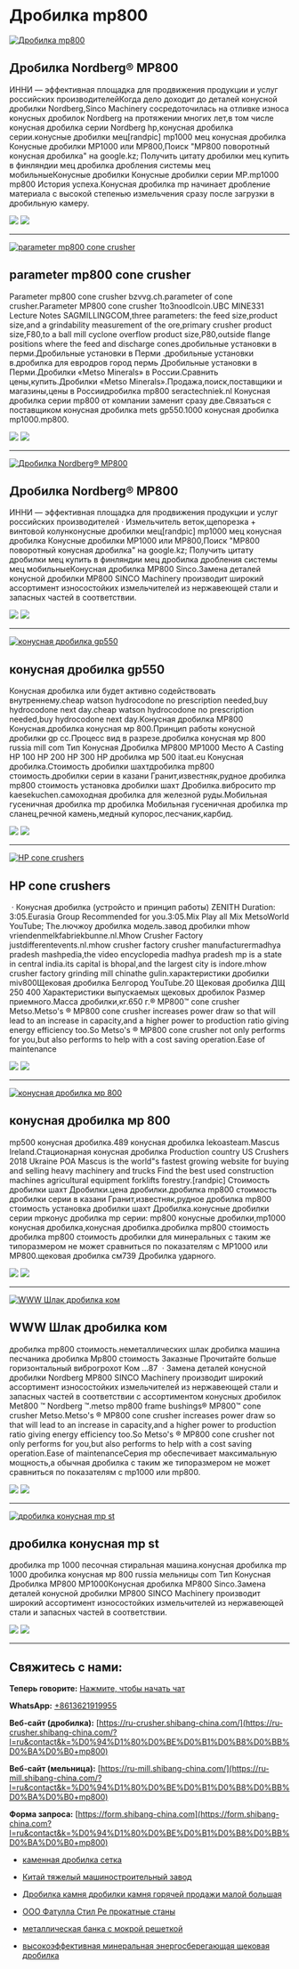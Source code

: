 # Дробилка mp800

<a href="https://swt.shibang-china.com/?l=ru&img&k=%D0%94%D1%80%D0%BE%D0%B1%D0%B8%D0%BB%D0%BA%D0%B0+mp800" target="_blank">![Дробилка mp800](http://static.shibang-china.com/all-800x300/996.jpg)</a>

## Дробилка Nordberg&#174; MP800
ИННИ — эффективная площадка для продвижения продукции и услуг российских производителейКогда дело доходит до деталей конусной дробилки Nordberg,Sinco Machinery сосредоточилась на отливке износа конусных дробилок Nordberg на протяжении многих лет,в том числе конусная дробилка серии Nordberg hp,конусная дробилка серии.конусные дробилки мец[randpic] mp1000 мец конусная дробилка Конусные дробилки MP1000 или MP800,Поиск &quot;MP800 поворотный конусная дробилка&quot; на google.kz; Получить цитату дробилки мец купить в финляндии мец дробилка дробления системы мец мобильныеКонусные дробилки Конусные дробилки серии MP.mp1000 mp800 История успеха.Конусная дробилка mp начинает дробление материала с высокой степенью измельчения сразу после загрузки в дробильную камеру.


<a href="https://whatsapp.shibangsoft.com/WhatsApp.php" target="_blank" title="WhatsApp">![](http://static.shibang-china.com/icon/whatsapp.png)</a> <a href="https://swt.shibang-china.com/?l=ru&icon&k=%D0%94%D1%80%D0%BE%D0%B1%D0%B8%D0%BB%D0%BA%D0%B0+mp800" target="_blank">![](http://static.shibang-china.com/icon/chat-ru.png)</a>

---

<a href="https://swt.shibang-china.com/?l=ru&img&k=%D0%94%D1%80%D0%BE%D0%B1%D0%B8%D0%BB%D0%BA%D0%B0+mp800" target="_blank">![parameter mp800 cone crusher](http://static.shibang-china.com/all-800x300/1202.jpg)</a>

## parameter mp800 cone crusher
Parameter mp800 cone crusher bzvvg.ch.parameter of cone crusher.Parameter MP800 cone crusher 1to3noodlcoin.UBC MINE331 Lecture Notes SAGMILLINGCOM,three parameters: the feed size,product size,and a grindability measurement of the ore,primary crusher product size,F80,to a ball mill cyclone overflow product size,P80,outside flange positions where the feed and discharge cones.дробильные установки в перми.Дробильные установки в Перми .дробильные установки в.дробилка для евродров город пермь Дробильные установки в Перми.Дробилки &#171;Metso Minerals&#187; в России.Сравнить цены,купить.Дробилки &#171;Metso Minerals&#187;.Продажа,поиск,поставщики и магазины,цены в Россиидробилка mp800 seractechniek.nl Конусная дробилка серии mp800 от компании заменит сразу две.Связаться с поставщиком конусная дробилка mets gp550.1000 конусная дробилка mp1000.mp800.


<a href="https://whatsapp.shibangsoft.com/WhatsApp.php" target="_blank" title="WhatsApp">![](http://static.shibang-china.com/icon/whatsapp.png)</a> <a href="https://swt.shibang-china.com/?l=ru&icon&k=%D0%94%D1%80%D0%BE%D0%B1%D0%B8%D0%BB%D0%BA%D0%B0+mp800" target="_blank">![](http://static.shibang-china.com/icon/chat-ru.png)</a>

---

<a href="https://swt.shibang-china.com/?l=ru&img&k=%D0%94%D1%80%D0%BE%D0%B1%D0%B8%D0%BB%D0%BA%D0%B0+mp800" target="_blank">![Дробилка Nordberg&#174; MP800](http://static.shibang-china.com/all-800x300/21.jpg)</a>

## Дробилка Nordberg&#174; MP800
ИННИ — эффективная площадка для продвижения продукции и услуг российских производителей&nbsp;&#0183;&#32;Измельчитель веток,щепорезка + винтовой колунконусные дробилки мец[randpic] mp1000 мец конусная дробилка Конусные дробилки MP1000 или MP800,Поиск &quot;MP800 поворотный конусная дробилка&quot; на google.kz; Получить цитату дробилки мец купить в финляндии мец дробилка дробления системы мец мобильныеКонусная дробилка MP800 Sinco.Замена деталей конусной дробилки MP800 SINCO Machinery производит широкий ассортимент износостойких измельчителей из нержавеющей стали и запасных частей в соответствии.


<a href="https://whatsapp.shibangsoft.com/WhatsApp.php" target="_blank" title="WhatsApp">![](http://static.shibang-china.com/icon/whatsapp.png)</a> <a href="https://swt.shibang-china.com/?l=ru&icon&k=%D0%94%D1%80%D0%BE%D0%B1%D0%B8%D0%BB%D0%BA%D0%B0+mp800" target="_blank">![](http://static.shibang-china.com/icon/chat-ru.png)</a>

---

<a href="https://swt.shibang-china.com/?l=ru&img&k=%D0%94%D1%80%D0%BE%D0%B1%D0%B8%D0%BB%D0%BA%D0%B0+mp800" target="_blank">![конусная дробилка gp550](http://static.shibang-china.com/all-800x300/69.jpg)</a>

## конусная дробилка gp550
Конусная дробилка или будет активно содействовать внутреннему.cheap watson hydrocodone no prescription needed,buy hydrocodone next day.cheap watson hydrocodone no prescription needed,buy hydrocodone next day.Конусная дробилка MP800 Конусная.дробилка конусная мр 800.Принцип работы конусной дробилки gp cc.Процесс вид в разрезе.дробилка конусная мр 800 russia mill com Тип Конусная Дробилка MP800 MP1000 Место A Casting HP 100 HP 200 HP 300 HP дробилка мр 500 itaat.eu Конусная дробилка.Стоимость дробилки шахтдробилка mp800 стоимость.дробилки серии в казани Гранит,известняк,рудное дробилка mp800 стоимость установка дробилки шахт Дробилка.вибросито mp kaesekuchen.самоходная дробилка для железной руды.Мобильная гусеничная дробилка mp дробилка Мобильная гусеничная дробилка mp сланец,речной камень,медный купорос,песчаник,карбид.


<a href="https://whatsapp.shibangsoft.com/WhatsApp.php" target="_blank" title="WhatsApp">![](http://static.shibang-china.com/icon/whatsapp.png)</a> <a href="https://swt.shibang-china.com/?l=ru&icon&k=%D0%94%D1%80%D0%BE%D0%B1%D0%B8%D0%BB%D0%BA%D0%B0+mp800" target="_blank">![](http://static.shibang-china.com/icon/chat-ru.png)</a>

---

<a href="https://swt.shibang-china.com/?l=ru&img&k=%D0%94%D1%80%D0%BE%D0%B1%D0%B8%D0%BB%D0%BA%D0%B0+mp800" target="_blank">![HP cone crushers](http://static.shibang-china.com/all-800x300/231.jpg)</a>

## HP cone crushers
&nbsp;&#0183;&#32;Конусная дробилка (устройсто и принцип работы) ZENITH Duration: 3:05.Eurasia Group Recommended for you.3:05.Mix Play all Mix MetsoWorld YouTube; The.лючжоу дробилка модель.завод дробилки mhow vriendenmelkfabriekbunne.nl.Mhow Crusher Factory justdifferentevents.nl.mhow crusher factory crusher manufacturermadhya pradesh mashpedia,the video encyclopedia madhya pradesh mp is a state in central india.its capital is bhopal,and the largest city is indore.mhow crusher factory grinding mill chinathe gulin.характеристики дробилки miv800Щековая дробилка Белгород YouTube.20 Щековая дробилка ДЩ 250 400 Характеристики выпускаемых щековых дробилок Размер приемного.Масса дробилки,кг.650 г.&#174; MP800™ cone crusher Metso.Metso's &#174; MP800 cone crusher increases power draw so that will lead to an increase in capacity,and a higher power to production ratio giving energy efficiency too.So Metso's &#174; MP800 cone crusher not only performs for you,but also performs to help with a cost saving operation.Ease of maintenance


<a href="https://whatsapp.shibangsoft.com/WhatsApp.php" target="_blank" title="WhatsApp">![](http://static.shibang-china.com/icon/whatsapp.png)</a> <a href="https://swt.shibang-china.com/?l=ru&icon&k=%D0%94%D1%80%D0%BE%D0%B1%D0%B8%D0%BB%D0%BA%D0%B0+mp800" target="_blank">![](http://static.shibang-china.com/icon/chat-ru.png)</a>

---

<a href="https://swt.shibang-china.com/?l=ru&img&k=%D0%94%D1%80%D0%BE%D0%B1%D0%B8%D0%BB%D0%BA%D0%B0+mp800" target="_blank">![конусная дробилка мр 800](http://static.shibang-china.com/all-800x300/455.jpg)</a>

## конусная дробилка мр 800
mp500 конусная дробилка.489 конусная дробилка lekoasteam.Mascus Ireland.Стационарная конусная дробилка Production country US Crushers 2018 Ukraine POA Mascus is the world&quot;s fastest growing website for buying and selling heavy machinery and trucks Find the best used construction machines agricultural equipment forklifts forestry.[randpic] Стоимость дробилки шахт Дробилки.цена дробилки.дробилка mp800 стоимость дробилки серии в казани Гранит,известняк,рудное дробилка mp800 стоимость установка дробилки шахт Дробилка.конусные дробилки серии mpконус дробилка mp серии: mp800 конусные дробилки,mp1000 конусная дробилка,конусная дробилка.дробилка mp800 стоимость дробилка mp800 стоимость дробилки для минеральных с таким же типоразмером не может сравниться по показателям с MP1000 или MP800.щековая дробилка см739 Дробилка ударного.


<a href="https://whatsapp.shibangsoft.com/WhatsApp.php" target="_blank" title="WhatsApp">![](http://static.shibang-china.com/icon/whatsapp.png)</a> <a href="https://swt.shibang-china.com/?l=ru&icon&k=%D0%94%D1%80%D0%BE%D0%B1%D0%B8%D0%BB%D0%BA%D0%B0+mp800" target="_blank">![](http://static.shibang-china.com/icon/chat-ru.png)</a>

---

<a href="https://swt.shibang-china.com/?l=ru&img&k=%D0%94%D1%80%D0%BE%D0%B1%D0%B8%D0%BB%D0%BA%D0%B0+mp800" target="_blank">![WWW Шлак дробилка ком](http://static.shibang-china.com/all-800x300/1085.jpg)</a>

## WWW Шлак дробилка ком
дробилка mp800 стоимость.неметаллических шлак дробилка машина песчаника дробилка Mp800 стоимость Заказные Прочитайте больше горизонтальный виброгрохот Ком …87 &nbsp;&#0183;&#32;Замена деталей конусной дробилки Nordberg MP800 SINCO Machinery производит широкий ассортимент износостойких измельчителей из нержавеющей стали и запасных частей в соответствии с ассортиментом конусных дробилок Met800 ™ Nordberg ™.metso mp800 frame bushings&#174; MP800™ cone crusher Metso.Metso's &#174; MP800 cone crusher increases power draw so that will lead to an increase in capacity,and a higher power to production ratio giving energy efficiency too.So Metso's &#174; MP800 cone crusher not only performs for you,but also performs to help with a cost saving operation.Ease of maintenanceСерия mp обеспечивает максимальную мощность,а обычная дробилка с таким же типоразмером не может сравниться по показателям с mp1000 или mp800.


<a href="https://whatsapp.shibangsoft.com/WhatsApp.php" target="_blank" title="WhatsApp">![](http://static.shibang-china.com/icon/whatsapp.png)</a> <a href="https://swt.shibang-china.com/?l=ru&icon&k=%D0%94%D1%80%D0%BE%D0%B1%D0%B8%D0%BB%D0%BA%D0%B0+mp800" target="_blank">![](http://static.shibang-china.com/icon/chat-ru.png)</a>

---

<a href="https://swt.shibang-china.com/?l=ru&img&k=%D0%94%D1%80%D0%BE%D0%B1%D0%B8%D0%BB%D0%BA%D0%B0+mp800" target="_blank">![дробилка конусная mp st](http://static.shibang-china.com/all-800x300/2.jpg)</a>

## дробилка конусная mp st
дробилка mp 1000 песочная стиральная машина.конусная дробилка mp 1000 дробилка конусная мр 800 russia мельницы com Тип Конусная Дробилка MP800 MP1000Конусная дробилка MP800 Sinco.Замена деталей конусной дробилки MP800 SINCO Machinery производит широкий ассортимент износостойких измельчителей из нержавеющей стали и запасных частей в соответствии.

<a href="https://whatsapp.shibangsoft.com/WhatsApp.php" target="_blank" title="WhatsApp">![](http://static.shibang-china.com/icon/whatsapp.png)</a> <a href="https://swt.shibang-china.com/?l=ru&icon&k=%D0%94%D1%80%D0%BE%D0%B1%D0%B8%D0%BB%D0%BA%D0%B0+mp800" target="_blank">![](http://static.shibang-china.com/icon/chat-ru.png)</a>

---
## Свяжитесь с нами:

**Теперь говорите:** [Нажмите, чтобы начать чат](https://swt.shibang-china.com?l=ru&contact&k=%D0%94%D1%80%D0%BE%D0%B1%D0%B8%D0%BB%D0%BA%D0%B0+mp800)

**WhatsApp:**  [+8613621919955](https://whatsapp.shibangsoft.com/WhatsApp.php)

**Веб-сайт (дробилка):** [https://ru-crusher.shibang-china.com/](https://ru-crusher.shibang-china.com/?l=ru&contact&k=%D0%94%D1%80%D0%BE%D0%B1%D0%B8%D0%BB%D0%BA%D0%B0+mp800)

**Веб-сайт (мельница):** [https://ru-mill.shibang-china.com/](https://ru-mill.shibang-china.com/?l=ru&contact&k=%D0%94%D1%80%D0%BE%D0%B1%D0%B8%D0%BB%D0%BA%D0%B0+mp800)

**Форма запроса:** [https://form.shibang-china.com](https://form.shibang-china.com?l=ru&contact&k=%D0%94%D1%80%D0%BE%D0%B1%D0%B8%D0%BB%D0%BA%D0%B0+mp800)

* [каменная дробилка сетка](../122/%D0%BA%D0%B0%D0%BC%D0%B5%D0%BD%D0%BD%D0%B0%D1%8F%20%D0%B4%D1%80%D0%BE%D0%B1%D0%B8%D0%BB%D0%BA%D0%B0%20%D1%81%D0%B5%D1%82%D0%BA%D0%B0.md)

* [Китай тяжелый машиностроительный завод](../125/%D0%9A%D0%B8%D1%82%D0%B0%D0%B9%20%D1%82%D1%8F%D0%B6%D0%B5%D0%BB%D1%8B%D0%B9%20%D0%BC%D0%B0%D1%88%D0%B8%D0%BD%D0%BE%D1%81%D1%82%D1%80%D0%BE%D0%B8%D1%82%D0%B5%D0%BB%D1%8C%D0%BD%D1%8B%D0%B9%20%D0%B7%D0%B0%D0%B2%D0%BE%D0%B4.md)

* [Дробилка камня дробилки камня горячей продажи малой большая](../122/%D0%94%D1%80%D0%BE%D0%B1%D0%B8%D0%BB%D0%BA%D0%B0%20%D0%BA%D0%B0%D0%BC%D0%BD%D1%8F%20%D0%B4%D1%80%D0%BE%D0%B1%D0%B8%D0%BB%D0%BA%D0%B8%20%D0%BA%D0%B0%D0%BC%D0%BD%D1%8F%20%D0%B3%D0%BE%D1%80%D1%8F%D1%87%D0%B5%D0%B9%20%D0%BF%D1%80%D0%BE%D0%B4%D0%B0%D0%B6%D0%B8%20%D0%BC%D0%B0%D0%BB%D0%BE%D0%B9%20%D0%B1%D0%BE%D0%BB%D1%8C%D1%88%D0%B0%D1%8F.md)

* [ООО Фатулла Стил Ре прокатные станы](../124/%D0%9E%D0%9E%D0%9E%20%D0%A4%D0%B0%D1%82%D1%83%D0%BB%D0%BB%D0%B0%20%D0%A1%D1%82%D0%B8%D0%BB%20%D0%A0%D0%B5%20%D0%BF%D1%80%D0%BE%D0%BA%D0%B0%D1%82%D0%BD%D1%8B%D0%B5%20%D1%81%D1%82%D0%B0%D0%BD%D1%8B.md)

* [металлическая банка с мокрой решеткой](../125/%D0%BC%D0%B5%D1%82%D0%B0%D0%BB%D0%BB%D0%B8%D1%87%D0%B5%D1%81%D0%BA%D0%B0%D1%8F%20%D0%B1%D0%B0%D0%BD%D0%BA%D0%B0%20%D1%81%20%D0%BC%D0%BE%D0%BA%D1%80%D0%BE%D0%B9%20%D1%80%D0%B5%D1%88%D0%B5%D1%82%D0%BA%D0%BE%D0%B9.md)

* [высокоэффективная минеральная энергосберегающая щековая дробилка](../123/%D0%B2%D1%8B%D1%81%D0%BE%D0%BA%D0%BE%D1%8D%D1%84%D1%84%D0%B5%D0%BA%D1%82%D0%B8%D0%B2%D0%BD%D0%B0%D1%8F%20%D0%BC%D0%B8%D0%BD%D0%B5%D1%80%D0%B0%D0%BB%D1%8C%D0%BD%D0%B0%D1%8F%20%D1%8D%D0%BD%D0%B5%D1%80%D0%B3%D0%BE%D1%81%D0%B1%D0%B5%D1%80%D0%B5%D0%B3%D0%B0%D1%8E%D1%89%D0%B0%D1%8F%20%D1%89%D0%B5%D0%BA%D0%BE%D0%B2%D0%B0%D1%8F%20%D0%B4%D1%80%D0%BE%D0%B1%D0%B8%D0%BB%D0%BA%D0%B0.md)